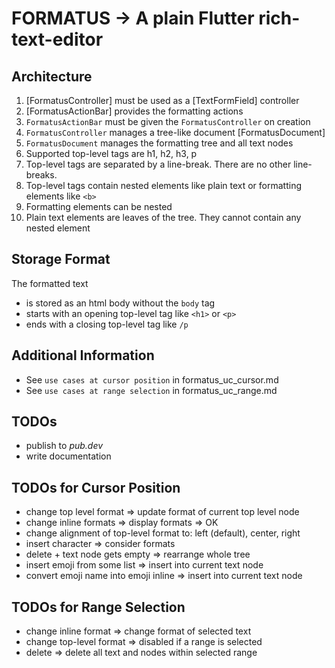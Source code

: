 # FORMATUS -> A plain Flutter rich-text-editor

## Architecture

1. [FormatusController] must be used as a [TextFormField] controller
2. [FormatusActionBar] provides the formatting actions
3. `FormatusActionBar` must be given the `FormatusController` on creation
4. `FormatusController` manages a tree-like document [FormatusDocument]
5. `FormatusDocument` manages the formatting tree and all text nodes
6. Supported top-level tags are h1, h2, h3, p
7. Top-level tags are separated by a line-break. There are no other line-breaks.
8. Top-level tags contain nested elements like plain text or formatting elements like `<b>`
9. Formatting elements can be nested
10. Plain text elements are leaves of the tree. They cannot contain any nested element

## Storage Format

The formatted text

* is stored as an html body without the `body` tag
* starts with an opening top-level tag like `<h1>` or `<p>`
* ends with a closing top-level tag like `/p`

## Additional Information

* See `use cases at cursor position` in formatus_uc_cursor.md
* See `use cases at range selection` in formatus_uc_range.md

## TODOs

* publish to _pub.dev_
* write documentation

## TODOs for Cursor Position

* change top level format => update format of current top level node
* change inline formats => display formats => OK
* change alignment of top-level format to: left (default), center, right
* insert character => consider formats
* delete + text node gets empty => rearrange whole tree
* insert emoji from some list => insert into current text node
* convert emoji name into emoji inline => insert into current text node

## TODOs for Range Selection

* change inline format => change format of selected text
* change top-level format => disabled if a range is selected
* delete => delete all text and nodes within selected range
